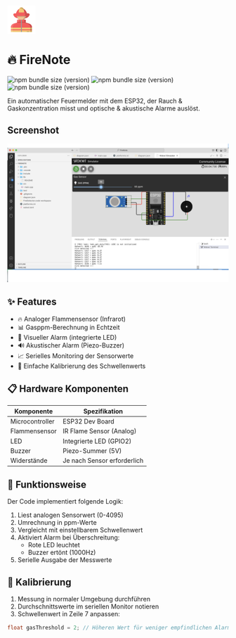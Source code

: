 ![Alt text](avatar.png "Optional title")
# 🔥 FireNote

![npm bundle size (version)](https://img.shields.io/badge/version-0.0.1-darkblue)  ![npm bundle size (version)](https://img.shields.io/badge/language-c++-red)  ![npm bundle size (version)](https://img.shields.io/badge/framework-arduino-lightblue) 

Ein automatischer Feuermelder mit dem ESP32, der Rauch & Gaskonzentration misst und optische & akustische Alarme auslöst.

## Screenshot
![Alt text](Pic1.png "Optional title")

## ✨ Features
- 🔥 Analoger Flammensensor (Infrarot)
- 📊 Gasppm-Berechnung in Echtzeit
- 🔴 Visueller Alarm (integrierte LED)
- 🔊 Akustischer Alarm (Piezo-Buzzer)
- 📈 Serielles Monitoring der Sensorwerte
- 🔧 Einfache Kalibrierung des Schwellenwerts

## 📋 Hardware Komponenten
| Komponente         | Spezifikation               |
|--------------------|-----------------------------|
| Microcontroller    | ESP32 Dev Board             |
| Flammensensor      | IR Flame Sensor (Analog)    |
| LED                | Integrierte LED (GPIO2)     |
| Buzzer             | Piezo-Summer (5V)           |
| Widerstände         | Je nach Sensor erforderlich |

## 🚨 Funktionsweise
Der Code implementiert folgende Logik:
1. Liest analogen Sensorwert (0-4095)
2. Umrechnung in ppm-Werte
3. Vergleicht mit einstellbarem Schwellenwert
4. Aktiviert Alarm bei Überschreitung:
   - Rote LED leuchtet
   - Buzzer ertönt (1000Hz)
5. Serielle Ausgabe der Messwerte

## 🔧 Kalibrierung
1. Messung in normaler Umgebung durchführen
2. Durchschnittswerte im seriellen Monitor notieren
3. Schwellenwert in Zeile 7 anpassen:
```cpp
float gasThreshold = 2; // Höheren Wert für weniger empfindlichen Alarm

